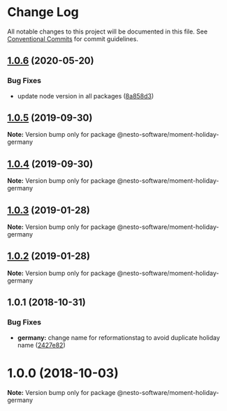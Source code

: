 # Change Log

All notable changes to this project will be documented in this file.
See [Conventional Commits](https://conventionalcommits.org) for commit guidelines.

## [1.0.6](https://github.com/nesto-software/moment-holiday/tree/master/packages/locales/germany/compare/@nesto-software/moment-holiday-germany@1.0.5...@nesto-software/moment-holiday-germany@1.0.6) (2020-05-20)


### Bug Fixes

* update node version in all packages ([8a858d3](https://github.com/nesto-software/moment-holiday/tree/master/packages/locales/germany/commit/8a858d3))





## [1.0.5](https://github.com/nesto-software/moment-holiday/tree/master/packages/locales/germany/compare/@nesto-software/moment-holiday-germany@1.0.3...@nesto-software/moment-holiday-germany@1.0.5) (2019-09-30)

**Note:** Version bump only for package @nesto-software/moment-holiday-germany





## [1.0.4](https://github.com/nesto-software/moment-holiday/tree/master/packages/locales/germany/compare/@nesto-software/moment-holiday-germany@1.0.3...@nesto-software/moment-holiday-germany@1.0.4) (2019-09-30)

**Note:** Version bump only for package @nesto-software/moment-holiday-germany





## [1.0.3](https://github.com/nesto-software/moment-holiday/tree/master/packages/locales/germany/compare/@nesto-software/moment-holiday-germany@1.0.2...@nesto-software/moment-holiday-germany@1.0.3) (2019-01-28)

**Note:** Version bump only for package @nesto-software/moment-holiday-germany





## [1.0.2](https://github.com/nesto-software/moment-holiday/tree/master/packages/locales/germany/compare/@nesto-software/moment-holiday-germany@1.0.1...@nesto-software/moment-holiday-germany@1.0.2) (2019-01-28)

**Note:** Version bump only for package @nesto-software/moment-holiday-germany





<a name="1.0.1"></a>
## 1.0.1 (2018-10-31)


### Bug Fixes

* **germany:** change name for reformationstag to avoid duplicate holiday name ([2427e82](https://github.com/nesto-software/moment-holiday/tree/master/packages/locales/germany/commit/2427e82))





<a name="1.0.0"></a>
# 1.0.0 (2018-10-03)

**Note:** Version bump only for package @nesto-software/moment-holiday-germany
